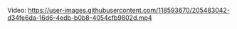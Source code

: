 

Video:
https://user-images.githubusercontent.com/118593670/205483042-d34fe6da-16d6-4edb-b0b8-4054cfb9802d.mp4
